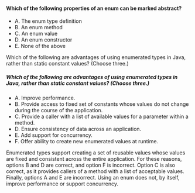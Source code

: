 #### Which of the following properties of an enum can be marked abstract?
*  A. The enum type definition
*  B. An enum method
*  C. An enum value
*  D. An enum constructor
*  E. None of the above

Which of the following are advantages of using enumerated types in Java,
rather than static constant values? (Choose three.)

##### Which of the following are advantages of using enumerated types in Java, rather than static constant values? (Choose three.)
* A. Improve performance.
* B. Provide access to fixed set of constants whose values do not change during the course of the application.
* C. Provide a caller with a list of available values for a parameter within a method.
* D. Ensure consistency of data across an application.
* E. Add support for concurrency.
* F. Offer ability to create new enumerated values at runtime.

Enumerated types support creating a set of reusable values whose values are fixed
and consistent across the entire application. For these reasons, options B and D are correct,
and option F is incorrect. Option C is also correct,
as it provides callers of a method with a list of acceptable values.
Finally, options A and E are incorrect.
Using an enum does not, by itself, improve performance or support concurrency.